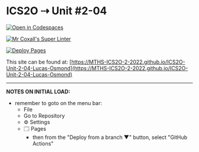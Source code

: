 # ICS2O ⇢ Unit #2-04

[![Open in Codespaces](https://classroom.github.com/assets/launch-codespace-f4981d0f882b2a3f0472912d15f9806d57e124e0fc890972558857b51b24a6f9.svg)](https://classroom.github.com/open-in-codespaces?assignment_repo_id=10592485)

[![Mr Coxall's Super Linter](https://github.com/MTHS-ICS2O-2-2022/ICS2O-Unit-2-04-Lucas-Osmond/workflows/Mr%20Coxall's%20Super%20Linter/badge.svg)](https://github.com/MTHS-ICS2O-2-2022/ICS2O-Unit-2-04-Lucas-Osmond/actions)

[![Deploy Pages](https://github.com/MTHS-ICS2O-2-2022/ICS2O-Unit-2-04-Lucas-Osmond/workflows/Deploy%20Pages/badge.svg)](https://github.com/MTHS-ICS2O-2-2022/ICS2O-Unit-2-04-Lucas-Osmond/actions)

This site can be found at: [https://MTHS-ICS2O-2-2022.github.io/ICS2O-Unit-2-04-Lucas-Osmond](https://MTHS-ICS2O-2-2022.github.io/ICS2O-Unit-2-04-Lucas-Osmond)

---

**NOTES ON INITIAL LOAD:**
- remember to goto on the menu bar:
  - File
  - Go to Repository
  - ⚙ Settings
  - 🗔 Pages
    - then from the "Deploy from a branch ▼" button, select "GitHub Actions"
